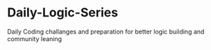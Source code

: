 # Daily-Logic-Series
Daily Coding challanges and preparation for better logic building and community leaning
